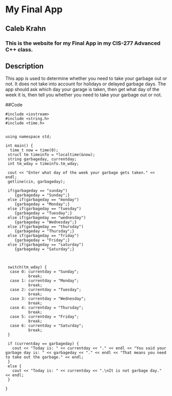 # My Final App
## Caleb Krahn

### This is the website for my Final App in my CIS-277 Advanced C++ class.

## Description
This app is used to determine whether you need to take your garbage out or not. It does not take into account for holidays or delayed garbage days. The app should ask which day your garage is taken, then get what day of the week it is, then tell you whether you need to take your garbage out or not.
  
##Code
```
#include <iostream>  
#include <string.h>  
#include <time.h>  
  
  
using namespace std;  
  
int main() {  
  time_t now = time(0);  
 struct tm timeinfo = *localtime(&now);  
 string garbageday, currentday;  
 int tm_wday = timeinfo.tm_wday;  
   
 cout << "Enter what day of the week your garbage gets taken." << endl;  
 getline(cin, garbageday);  
   
 if(garbageday == "sunday")  
    {garbageday = "Sunday";}  
 else if(garbageday == "monday")  
    {garbageday = "Monday";}  
 else if(garbageday == "tuesday")  
    {garbageday = "Tuesday";}  
 else if(garbageday == "wednesday")  
    {garbageday = "Wednesday";}  
 else if(garbageday == "thursday")  
    {garbageday = "Thursday";}  
 else if(garbageday == "friday")  
    {garbageday = "Friday";}  
 else if(garbageday == "saturday")  
    {garbageday = "Saturday";}  
  
  
   
 switch(tm_wday) {  
  case 0: currentday = "Sunday";  
          break;  
  case 1: currentday = "Monday";  
          break;  
  case 2: currentday = "Tuesday";  
          break;  
  case 3: currentday = "Wednesday";  
          break;  
  case 4: currentday = "Thursday";  
          break;  
  case 5: currentday = "Friday";  
          break;  
  case 6: currentday = "Saturday";  
          break;  
 }  
   
 if (currentday == garbageday) {  
   cout << "Today is: " << currentday << "." << endl << "You said your garbage day is: " << garbageday << "." << endl << "That means you need to take out the garbage." << endl;  
 }  
 else {  
   cout << "Today is: " << currentday << ".\nIt is not garbage day." << endl;  
 }  
   
}  
```

